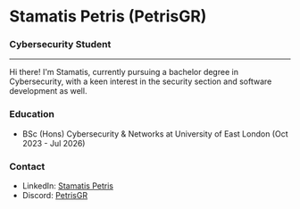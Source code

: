 # Stamatis Petris (PetrisGR)
### Cybersecurity Student

---

Hi there! I'm Stamatis, currently pursuing a bachelor degree in Cybersecurity, with a keen interest in the security section and software development as well.

### Education
- BSc (Hons) Cybersecurity & Networks at University of East London (Oct 2023 - Jul 2026)

### Contact
- LinkedIn: [Stamatis Petris](https://www.linkedin.com/in/petris15/)
- Discord: [PetrisGR](https://discordapp.com/users/766007185078747156)
